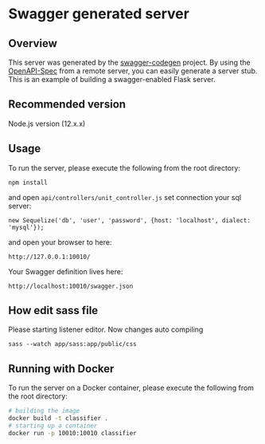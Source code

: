 # Swagger generated server

## Overview
This server was generated by the [swagger-codegen](https://github.com/swagger-api/swagger-codegen) project. By using the
[OpenAPI-Spec](https://github.com/swagger-api/swagger-core/wiki) from a remote server, you can easily generate a server stub.  This
is an example of building a swagger-enabled Flask server.

## Recommended version
Node.js version (12.x.x)
## Usage
To run the server, please execute the following from the root directory:

```
npm install
```

and open  `api/controllers/unit_controller.js` set connection your sql server:

```
new Sequelize('db', 'user', 'password', {host: 'localhost', dialect: 'mysql'});
```

and open your browser to here:

```
http://127.0.0.1:10010/
```

Your Swagger definition lives here:

```
http://localhost:10010/swagger.json
```

## How edit sass file

Please starting listener editor. Now changes auto compiling

```
sass --watch app/sass:app/public/css
```


## Running with Docker

To run the server on a Docker container, please execute the following from the root directory:

```bash
# building the image
docker build -t classifier .
# starting up a container
docker run -p 10010:10010 classifier
```